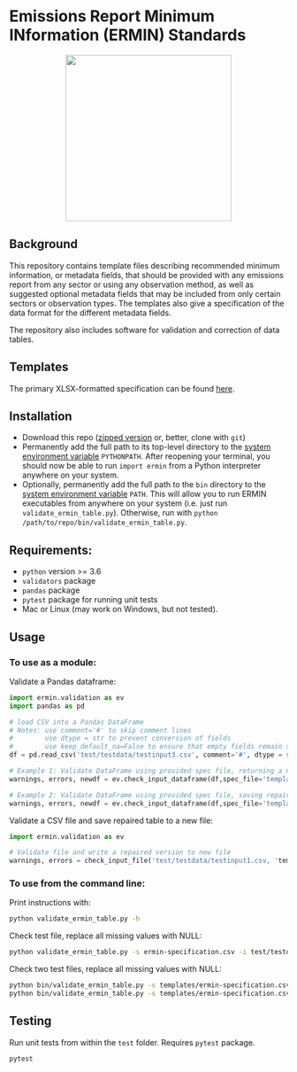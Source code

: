 # Emissions Report Minimum INformation (ERMIN) Standards
<p align="center">
  <img src="https://github.com/knights-lab/ermin-standards/blob/main/images/ermin-square-logo.jpg?raw=true" width="300" height="300">
</p>

## Background
This repository contains template files describing recommended minimum information, or metadata fields, that should be provided with any emissions report from any sector or using any observation method, as well as suggested optional metadata fields that may be included from only certain sectors or observation types. The templates also give a specification of the data format for the different metadata fields.

The repository also includes software for validation and correction of data tables.

## Templates
The primary XLSX-formatted specification can be found [here](https://github.com/knights-lab/ermin-standards/blob/main/templates/ermin-specification.xlsx?raw=true). 

## Installation
- Download this repo ([zipped version](https://github.com/knights-lab/ermin-standards/archive/refs/heads/main.zip) or, better, clone with `git`)
- Permanently add the full path to its top-level directory to the [system environment variable](https://stackoverflow.com/questions/3402168/permanently-add-a-directory-to-pythonpath) `PYTHONPATH`. After reopening your terminal, you should now be able to run `import ermin` from a Python interpreter anywhere on your system.
- Optionally, permanently add the full path to the `bin` directory to the [system environment variable](https://stackoverflow.com/questions/14637979/how-to-permanently-set-path-on-linux-unix) `PATH`. This will allow you to run ERMIN executables from anywhere on your system (i.e. just run `validate_ermin_table.py`). Otherwise, run with `python /path/to/repo/bin/validate_ermin_table.py`.

## Requirements:
- `python` version >= 3.6
- `validators` package
- `pandas` package
- `pytest` package for running unit tests
- Mac or Linux (may work on Windows, but not tested).

## Usage

### To use as a module:
Validate a Pandas dataframe:
```python
import ermin.validation as ev
import pandas as pd

# load CSV into a Pandas DataFrame
# Notes: use comment='#' to skip comment lines
#        use dtype = str to prevent conversion of fields
#        use keep_default_na=False to ensure that empty fields remain strings
df = pd.read_csv('test/testdata/testinput3.csv', comment='#', dtype = str, keep_default_na=False)

# Example 1: Validate DataFrame using provided spec file, returning a new repaired DataFrame
warnings, errors, newdf = ev.check_input_dataframe(df,spec_file='templates/ermin-specification.csv')

# Example 2: Validate DataFrame using provided spec file, saving repaired table to file
warnings, errors, newdf = ev.check_input_dataframe(df,spec_file='templates/ermin-specification.csv', output_file='t1-fix.csv')
```

Validate a CSV file and save repaired table to a new file:
```python
import ermin.validation as ev

# Validate file and write a repaired version to new file
warnings, errors = check_input_file('test/testdata/testinput1.csv, 'templats/ermin-specification.csv', output_file='t1-fix.csv')
```

### To use from the command line:
Print instructions with:
```bash
python validate_ermin_table.py -h
```

Check test file, replace all missing values with NULL:
```bash
python validate_ermin_table.py -s ermin-specification.csv -i test/testdata/testinput1.csv -o t1-fix.csv -v -a
```

Check two test files, replace all missing values with NULL:
```bash
python bin/validate_ermin_table.py -s templates/ermin-specification.csv -i test/testdata/testinput1.csv -o t1-fix.csv -v -a
python bin/validate_ermin_table.py -s templates/ermin-specification.csv -i test/testdata/testinput2.csv -o t2-fix.csv -v -a
```

## Testing
Run unit tests from within the `test` folder. Requires `pytest` package.
```bash
pytest
```
